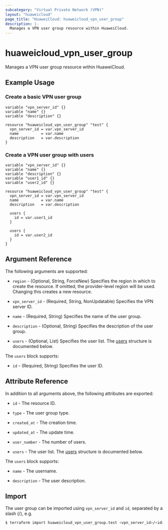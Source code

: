 ```yaml
---
subcategory: "Virtual Private Network (VPN)"
layout: "huaweicloud"
page_title: "HuaweiCloud: huaweicloud_vpn_user_group"
description: |-
  Manages a VPN user group resource within HuaweiCloud.
---
```


# huaweicloud_vpn_user_group

Manages a VPN user group resource within HuaweiCloud.

## Example Usage

### Create a basic VPN user group

```hcl
variable "vpn_server_id" {}
variable "name" {}
variable "description" {}

resource "huaweicloud_vpn_user_group" "test" {
  vpn_server_id = var.vpn_server_id
  name          = var.name
  description   = var.description
}
```

### Create a VPN user group with users

```hcl
variable "vpn_server_id" {}
variable "name" {}
variable "description" {}
variable "user1_id" {}
variable "user2_id" {}

resource "huaweicloud_vpn_user_group" "test" {
  vpn_server_id = var.vpn_server_id
  name          = var.name
  description   = var.description

  users {
    id = var.user1_id
  }

  users {
    id = var.user2_id
  }
}
```

## Argument Reference

The following arguments are supported:

* `region` - (Optional, String, ForceNew) Specifies the region in which to create the resource.
  If omitted, the provider-level region will be used.
  Changing this creates a new resource.

* `vpn_server_id` - (Required, String, NonUpdatable) Specifies the VPN server ID.

* `name` - (Required, String) Specifies the name of the user group.

* `description` - (Optional, String) Specifies the description of the user group.

* `users` - (Optional, List) Specifies the user list.
  The [users](#Users) structure is documented below.

<a name="Users"></a>
The `users` block supports:

* `id` - (Required, String) Specifies the user ID.

## Attribute Reference

In addition to all arguments above, the following attributes are exported:

* `id` - The resource ID.

* `type` - The user group type.

* `created_at` - The creation time.

* `updated_at` - The update time.

* `user_number` - The number of users.

* `users` - The user list.
  The [users](#UsersAttr) structure is documented below.

<a name="UsersAttr"></a>
The `users` block supports:

* `name` - The username.

* `description` - The user description.

## Import

The user group can be imported using `vpn_server_id` and `id`, separated by a slash (/), e.g.

```bash
$ terraform import huaweicloud_vpn_user_group.test <vpn_server_id>/<id>
```
